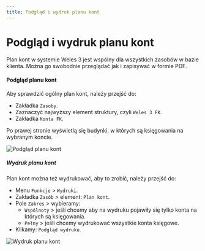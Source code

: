 ```yaml
---
title: Podgląd i wydruk planu kont
---
```


# Podgląd i wydruk planu kont

Plan kont w systemie Weles 3 jest wspólny dla wszystkich zasobów w bazie klienta. Można go swobodnie przeglądać jak i zapisywać w formie PDF.

#### Podgląd planu kont

Aby sprawdzić ogólny plan kont, należy przejść do:

- Zakładka `Zasoby`.
- Zaznaczyć najwyższy element struktury, czyli `Weles 3 FK`.
- Zakładka `Konta FK`.

Po prawej stronie wyświetlą się budynki, w których są księgowania na wybranym koncie. 

![Podgląd planu kont](podgladplanukont.gif)

##### Wydruk planu kont

Plan kont można też wydrukować, aby to zrobić, należy przejść do:

- Menu `Funkcje` > `Wydruki`.
- Zakładka `Zasób` > element: `Plan kont`.
- Pole `Zakres` > wybieramy:
    - `Wspólnoty` > jeśli chcemy aby na wydruku pojawiły się tylko konta na których są księgowania.
    - `Pełny` > jeśli chcemy wydrukować wszystkie konta księgowe.
- Klikamy: `Podgląd wydruku`.

![Wydruk planu kont](wydrukplanukont.gif)